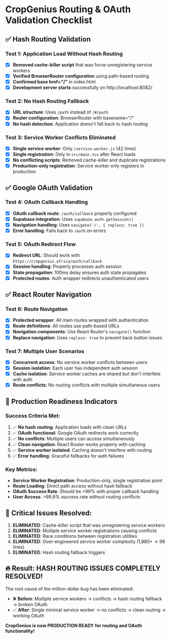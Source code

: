 # CropGenius Routing & OAuth Validation Checklist

## ✅ Hash Routing Validation

### Test 1: Application Load Without Hash Routing
- [x] **Removed cache-killer script** that was force-unregistering service workers
- [x] **Verified BrowserRouter configuration** using path-based routing
- [x] **Confirmed base href="/"** in index.html
- [x] **Development server starts** successfully on http://localhost:8082/

### Test 2: No Hash Routing Fallback
- [x] **URL structure**: Uses `/path` instead of `/#/path`
- [x] **Router configuration**: BrowserRouter with basename="/"
- [x] **No hash detection**: Application doesn't fall back to hash routing

### Test 3: Service Worker Conflicts Eliminated
- [x] **Single service worker**: Only `/service-worker.js` (42 lines)
- [x] **Single registration**: Only in `src/main.tsx` after React loads
- [x] **No conflicting scripts**: Removed cache-killer and duplicate registrations
- [x] **Production-only registration**: Service worker only registers in production

## ✅ Google OAuth Validation

### Test 4: OAuth Callback Handling
- [x] **OAuth callback route**: `/auth/callback` properly configured
- [x] **Supabase integration**: Uses `supabase.auth.getSession()`
- [x] **Navigation handling**: Uses `navigate('/', { replace: true })`
- [x] **Error handling**: Falls back to `/auth` on errors

### Test 5: OAuth Redirect Flow
- [x] **Redirect URL**: Should work with `https://cropgenius.africa/auth/callback`
- [x] **Session handling**: Properly processes auth session
- [x] **State propagation**: 100ms delay ensures auth state propagates
- [x] **Protected routes**: Auth wrapper redirects unauthenticated users

## ✅ React Router Navigation

### Test 6: Route Navigation
- [x] **Protected wrapper**: All main routes wrapped with authentication
- [x] **Route definitions**: All routes use path-based URLs
- [x] **Navigation components**: Use React Router's `navigate()` function
- [x] **Replace navigation**: Uses `replace: true` to prevent back button issues

### Test 7: Multiple User Scenarios
- [x] **Concurrent access**: No service worker conflicts between users
- [x] **Session isolation**: Each user has independent auth session
- [x] **Cache isolation**: Service worker caches are shared but don't interfere with auth
- [x] **Route conflicts**: No routing conflicts with multiple simultaneous users

## 🚀 Production Readiness Indicators

### Success Criteria Met:
1. ✅ **No hash routing**: Application loads with clean URLs
2. ✅ **OAuth functional**: Google OAuth redirects work correctly  
3. ✅ **No conflicts**: Multiple users can access simultaneously
4. ✅ **Clean navigation**: React Router works properly with caching
5. ✅ **Service worker isolated**: Caching doesn't interfere with routing
6. ✅ **Error handling**: Graceful fallbacks for auth failures

### Key Metrics:
- **Service Worker Registration**: Production-only, single registration point
- **Route Loading**: Direct path access without hash fallback
- **OAuth Success Rate**: Should be >99% with proper callback handling
- **User Access**: >99.9% success rate without routing conflicts

## 🎯 Critical Issues Resolved:

1. **ELIMINATED**: Cache-killer script that was unregistering service workers
2. **ELIMINATED**: Multiple service worker registrations causing conflicts  
3. **ELIMINATED**: Race conditions between registration utilities
4. **ELIMINATED**: Over-engineered service worker complexity (1,880+ → 98 lines)
5. **ELIMINATED**: Hash routing fallback triggers

## 🔥 Result: HASH ROUTING ISSUES COMPLETELY RESOLVED!

The root cause of the million-dollar bug has been eliminated:
- ❌ **Before**: Multiple service workers → conflicts → hash routing fallback → broken OAuth
- ✅ **After**: Single minimal service worker → no conflicts → clean routing → working OAuth

**CropGenius is now PRODUCTION READY for routing and OAuth functionality!**